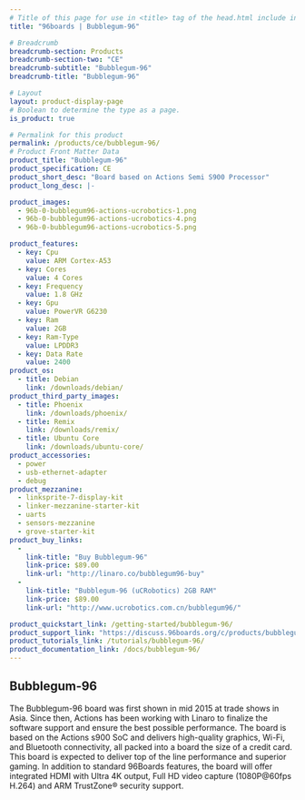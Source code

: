 ```yaml
---
# Title of this page for use in <title> tag of the head.html include in layout.
title: "96boards | Bubblegum-96"

# Breadcrumb
breadcrumb-section: Products
breadcrumb-section-two: "CE"
breadcrumb-subtitle: "Bubblegum-96"
breadcrumb-title: "Bubblegum-96"

# Layout
layout: product-display-page
# Boolean to determine the type as a page.
is_product: true

# Permalink for this product
permalink: /products/ce/bubblegum-96/
# Product Front Matter Data
product_title: "Bubblegum-96"
product_specification: CE
product_short_desc: "Board based on Actions Semi S900 Processor"
product_long_desc: |-

product_images:
  - 96b-0-bubblegum96-actions-ucrobotics-1.png
  - 96b-0-bubblegum96-actions-ucrobotics-4.png
  - 96b-0-bubblegum96-actions-ucrobotics-5.png

product_features:
  - key: Cpu
    value: ARM Cortex-A53
  - key: Cores
    value: 4 Cores
  - key: Frequency
    value: 1.8 GHz
  - key: Gpu
    value: PowerVR G6230
  - key: Ram
    value: 2GB
  - key: Ram-Type
    value: LPDDR3
  - key: Data Rate
    value: 2400
product_os:
  - title: Debian
    link: /downloads/debian/
product_third_party_images:
  - title: Phoenix
    link: /downloads/phoenix/
  - title: Remix
    link: /downloads/remix/
  - title: Ubuntu Core
    link: /downloads/ubuntu-core/
product_accessories:
  - power
  - usb-ethernet-adapter
  - debug
product_mezzanine:
  - linksprite-7-display-kit
  - linker-mezzanine-starter-kit
  - uarts
  - sensors-mezzanine
  - grove-starter-kit
product_buy_links:
  -
    link-title: "Buy Bubblegum-96"
    link-price: $89.00
    link-url: "http://linaro.co/bubblegum96-buy"
  -
    link-title: "Bubblegum-96 (uCRobotics) 2GB RAM"
    link-price: $89.00
    link-url: "http://www.ucrobotics.com.cn/bubblegum96/"

product_quickstart_link: /getting-started/bubblegum-96/
product_support_link: "https://discuss.96boards.org/c/products/bubblegum96/"
product_tutorials_link: /tutorials/bubblegum-96/
product_documentation_link: /docs/bubblegum-96/
---
```

## Bubblegum-96

The Bubblegum-96 board was first shown in mid 2015 at trade shows in Asia. Since then,
Actions has been working with Linaro to finalize the software support and ensure the best possible performance.
The board is based on the Actions s900 SoC and delivers high-quality graphics, Wi-Fi, and Bluetooth connectivity,
all packed into a board the size of a credit card. This board is expected to deliver top of the line performance and superior gaming.
In addition to standard 96Boards features, the board will offer integrated HDMI with Ultra 4K output,
Full HD video capture (1080P@60fps H.264) and ARM TrustZone® security support.
